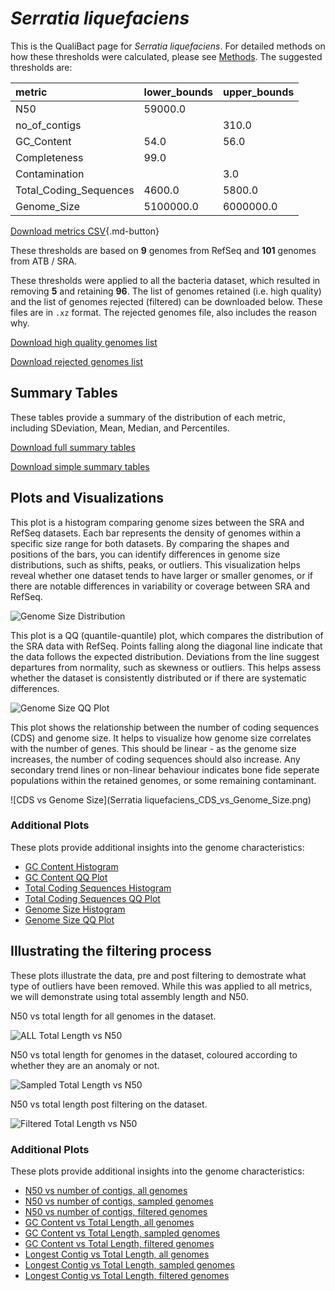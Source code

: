 # *Serratia liquefaciens*

This is the QualiBact page for *Serratia liquefaciens*. For detailed methods on how these thresholds were calculated, please see [Methods](../../methods.md).
The suggested thresholds are: 

| metric                 | lower_bounds   | upper_bounds   |
|:-----------------------|:---------------|:---------------|
| N50                    | 59000.0        |                |
| no_of_contigs          |                | 310.0          |
| GC_Content             | 54.0           | 56.0           |
| Completeness           | 99.0           |                |
| Contamination          |                | 3.0            |
| Total_Coding_Sequences | 4600.0         | 5800.0         |
| Genome_Size            | 5100000.0      | 6000000.0      |

[Download metrics CSV](Serratia_liquefaciens_metrics.csv){.md-button}


These thresholds are based on **9** genomes from RefSeq and **101** genomes from ATB / SRA.

These thresholds were applied to all the bacteria dataset, which resulted in removing **5** and retaining **96**.
The list of genomes retained (i.e. high quality) and the list of genomes rejected (filtered) can be downloaded below. These files are in `.xz` format. The rejected genomes file, also includes the reason why.

[Download high quality genomes list](Serratia_liquefaciens_high_quality_genomes.csv.xz)


[Download rejected genomes list](Serratia_liquefaciens_filtered_out_genomes.csv.xz)



## Summary Tables
These tables provide a summary of the distribution of each metric, including SDeviation, Mean, Median, and Percentiles.

[Download full summary tables](summary.csv)

[Download simple summary tables](selected_summary.csv)

## Plots and Visualizations

This plot is a histogram comparing genome sizes between the SRA and RefSeq datasets. Each bar represents the density of genomes within a specific size range for both datasets. By comparing the shapes and positions of the bars, you can identify differences in genome size distributions, such as shifts, peaks, or outliers. This visualization helps reveal whether one dataset tends to have larger or smaller genomes, or if there are notable differences in variability or coverage between SRA and RefSeq.

![Genome Size Distribution](Genome_Size_refseq_histogram_kde.png)

This plot is a QQ (quantile-quantile) plot, which compares the distribution of the SRA data with RefSeq. Points falling along the diagonal line indicate that the data follows the expected distribution. Deviations from the line suggest departures from normality, such as skewness or outliers. This helps assess whether the dataset is consistently distributed or if there are systematic differences.

![Genome Size QQ Plot](Genome_Size_refseq_qqplot.png)

This plot shows the relationship between the number of coding sequences (CDS) and genome size. It helps to visualize how genome size correlates with the number of genes. This should be linear - as the genome size increases, the number of coding sequences should also increase. Any secondary trend lines or non-linear behaviour indicates bone fide seperate populations within the retained genomes, or some remaining contaminant. 

![CDS vs Genome Size](Serratia liquefaciens_CDS_vs_Genome_Size.png)

### Additional Plots

These plots provide additional insights into the genome characteristics:

- [GC Content Histogram](GC_Content_refseq_histogram_kde.png)
- [GC Content QQ Plot](GC_Content_refseq_qqplot.png)
- [Total Coding Sequences Histogram](Total_Coding_Sequences_refseq_histogram_kde.png)
- [Total Coding Sequences QQ Plot](Total_Coding_Sequences_refseq_qqplot.png)
- [Genome Size Histogram](Genome_Size_refseq_histogram_kde.png)
- [Genome Size QQ Plot](Genome_Size_refseq_qqplot.png)
## Illustrating the filtering process
These plots illustrate the data, pre and post filtering to demostrate what type of outliers have been removed. While this was applied to all metrics, we will demonstrate using total assembly length and N50.

N50 vs total length for all genomes in the dataset.

![ALL Total Length vs N50](Serratia_liquefaciens_all_total_length_N50.png)

N50 vs total length for genomes in the dataset, coloured according to whether they are an anomaly or not.

![Sampled Total Length vs N50](Serratia_liquefaciens_sample_total_length_N50.png)

N50 vs total length post filtering on the dataset.

![Filtered Total Length vs N50](Serratia_liquefaciens_filt_total_length_N50.png)

### Additional Plots

These plots provide additional insights into the genome characteristics:

- [N50 vs number of contigs, all genomes](Serratia_liquefaciens_all_N50_number.png)
- [N50 vs number of contigs, sampled genomes](Serratia_liquefaciens_sample_N50_number.png)
- [N50 vs number of contigs, filtered genomes](Serratia_liquefaciens_filt_N50_number.png)
- [GC Content vs Total Length, all genomes](Serratia_liquefaciens_all_total_length_GC_Content.png)
- [GC Content vs Total Length, sampled genomes](Serratia_liquefaciens_sample_total_length_GC_Content.png)
- [GC Content vs Total Length, filtered genomes](Serratia_liquefaciens_filt_total_length_GC_Content.png)
- [Longest Contig vs Total Length, all genomes](Serratia_liquefaciens_all_total_length_longest.png)
- [Longest Contig vs Total Length, sampled genomes](Serratia_liquefaciens_sample_total_length_longest.png)
- [Longest Contig vs Total Length, filtered genomes](Serratia_liquefaciens_filt_total_length_longest.png)
